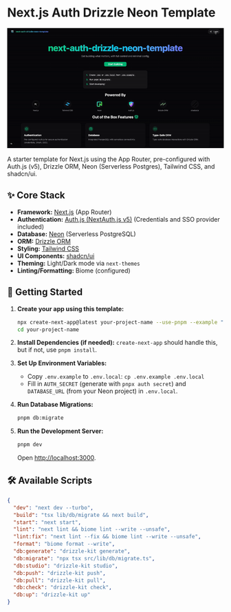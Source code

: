 # Next.js Auth Drizzle Neon Template



![Template usage](./public/usage.gif)


A starter template for Next.js using the App Router, pre-configured with Auth.js (v5), Drizzle ORM, Neon (Serverless Postgres), Tailwind CSS, and shadcn/ui.

## ✨ Core Stack

*   **Framework:** [Next.js](https://nextjs.org/) (App Router)
*   **Authentication:** [Auth.js (NextAuth.js v5)](https://authjs.dev/) (Credentials and SSO provider included)
*   **Database:** [Neon](https://neon.tech/) (Serverless PostgreSQL)
*   **ORM:** [Drizzle ORM](https://orm.drizzle.team/)
*   **Styling:** [Tailwind CSS](https://tailwindcss.com/)
*   **UI Components:** [shadcn/ui](https://ui.shadcn.com/)
*   **Theming:** Light/Dark mode via `next-themes`
*   **Linting/Formatting:** Biome (configured)

## 🚀 Getting Started

1.  **Create your app using this template:**
    ```bash
    npx create-next-app@latest your-project-name --use-pnpm --example "https://github.com/yoav0gal/next-auth-drizzle-neon-template"
    cd your-project-name
    ```

2.  **Install Dependencies (if needed):**
    `create-next-app` should handle this, but if not, use `pnpm install`.

3.  **Set Up Environment Variables:**
    *   Copy `.env.example` to `.env.local`: `cp .env.example .env.local`
    *   Fill in `AUTH_SECRET` (generate with `pnpx auth secret`) and `DATABASE_URL` (from your Neon project) in `.env.local`.

4.  **Run Database Migrations:**
    ```bash
    pnpm db:migrate
    ```

5.  **Run the Development Server:**
    ```bash
    pnpm dev
    ```
    Open [http://localhost:3000](http://localhost:3000).

## 🛠️ Available Scripts

```json
{
  "dev": "next dev --turbo",
  "build": "tsx lib/db/migrate && next build",
  "start": "next start",
  "lint": "next lint && biome lint --write --unsafe",
  "lint:fix": "next lint --fix && biome lint --write --unsafe",
  "format": "biome format --write",
  "db:generate": "drizzle-kit generate",
  "db:migrate": "npx tsx src/lib/db/migrate.ts",
  "db:studio": "drizzle-kit studio",
  "db:push": "drizzle-kit push",
  "db:pull": "drizzle-kit pull",
  "db:check": "drizzle-kit check",
  "db:up": "drizzle-kit up"
}
```
